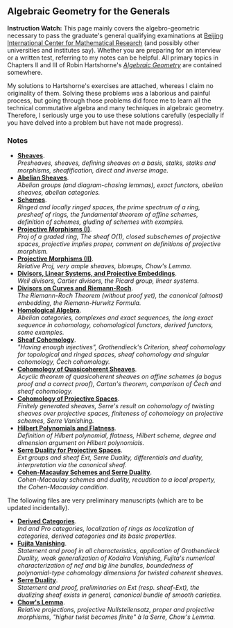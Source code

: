 ## Algebraic Geometry for the Generals

**Instruction Watch:** This page mainly covers the algebro-geometric necessary to pass the graduate's general qualifying examinations at [Beijing International Center for Mathematical Research](https://bicmr.pku.edu.cn) (and possibly other universities and institutes say). Whether you are preparing for an interview or a written test, referring to my notes can be helpful. All primary topics in Chapters II and III of Robin Hartshorne's [_Algebraic Geometry_](https://www.amazon.com/Algebraic-Geometry-Graduate-Texts-Mathematics/dp/0387902449) are contained somewhere.

My solutions to Hartshorne's exercises are attached, whereas I claim no originality of them. Solving these problems was a laborious and painful process, but going through those problems did force me to learn all the technical commutative algebra and many techniques in algebraic geometry. Therefore, I seriously urge you to use these solutions carefully (especially if you have delved into a problem but have not made progress).

### Notes

- [**Sheaves**](././genag-sheaves.pdf). <br/>
  _Presheaves, sheaves, defining sheaves on a basis, stalks, stalks and morphisms, sheafification, direct and inverse image._
- [**Abelian Sheaves**](././genag-absh.pdf). <br/>
  _Abelian groups (and diagram-chasing lemmas), exact functors, abelian sheaves, abelian categories._
- [**Schemes**](././genag-schemes.pdf). <br/>
  _Ringed and locally ringed spaces, the prime spectrum of a ring, presheaf of rings, the fundamental theorem of affine schemes, definition of schemes, gluding of schemes with examples._
- [**Projective Morphisms (I)**](././genag-proj1.pdf). <br/>
  _Proj of a graded ring, The sheaf O(1), closed subschemes of projective spaces, projective implies proper, comment on definitions of projective morphism._
- [**Projective Morphisms (II)**](././genag-proj2.pdf). <br/>
  _Relative Proj, very ample sheaves, blowups, Chow's Lemma._
- [**Divisors, Linear Systems, and Projective Embeddings**](././genag-div1.pdf). <br/>
  _Weil divisors, Cartier divisors, the Picard group, linear systems._
- [**Divisors on Curves and Riemann-Roch**](././genag-div2.pdf). <br/>
  _The Riemann-Roch Theorem (without proof yet), the canonical (almost) embedding, the Riemann-Hurwitz Formula._
- [**Homological Algebra**](././genag-homalg.pdf). <br/>
  _Abelian categories, complexes and exact sequences, the long exact sequence in cohomology, cohomological functors, derived functors, some examples._
- [**Sheaf Cohomology**](././genag-shcohom.pdf). <br/>
  _"Having enough injectives", Grothendieck's Criterion, sheaf cohomology for topological and ringed spaces, sheaf cohomology and singular cohomology, Čech cohomology._
- [**Cohomology of Quasicoherent Sheaves**](././genag-qcohcohom.pdf). <br/>
  _Acyclic theorem of quasicoherent sheaves on affine schemes (a bogus proof and a correct proof), Cartan's theorem, comparison of Čech and sheaf cohomology._
- [**Cohomology of Projective Spaces**](././genag-cohomserre.pdf). <br/>
  _Finitely generated sheaves, Serre's result on cohomology of twisting sheaves over projective spaces, finiteness of cohomology on projective schemes, Serre Vanishing._
- [**Hilbert Polynomials and Flatness**](././genag-hilbpoly.pdf). <br/>
  _Definition of Hilbert polynomial, flatness, Hilbert scheme, degree and dimension argument on Hilbert polynomials._
- [**Serre Duality for Projective Spaces**](././genag-serredualty.pdf). <br/>
  _Ext groups and sheaf Ext, Serre Duality, differentials and duality, interpretation via the canonical sheaf._
- [**Cohen-Macaulay Schemes and Serre Duality**](././genag-cm-serredual.pdf). <br/>
  _Cohen-Macaulay schemes and duality, recudtion to a local property, the Cohen-Macaulay condition._


The following files are very preliminary manuscripts (which are to be updated incidentally).

- [**Derived Categories**](././genag-dercat.pdf). <br/>
  _Ind and Pro categories, localization of rings as localization of categories, derived categories and its basic properties._
- [**Fujita Vanishing**](././genag-fujita.pdf). <br/>
  _Statement and proof in all characteristics, application of Grothendieck Duality, weak generalization of Kodaira Vanishing, Fujita's numerical characterization of nef and big line bundles, boundedness of polynomial-type cohomology dimensions for twisted coherent sheaves._
- [**Serre Duality**](././genag-serreduality.pdf). <br/>
  _Statement and proof, preliminaries on Ext (resp. sheaf-Ext), the dualizing sheaf exists in general, canonical bundle of smooth carieties._
- [**Chow's Lemma**](././genag-chow.pdf). <br/>
  _Relative projections, projective Nullstellensatz, proper and projective morphisms, "higher twist becomes finite" à la Serre, Chow's Lemma._

